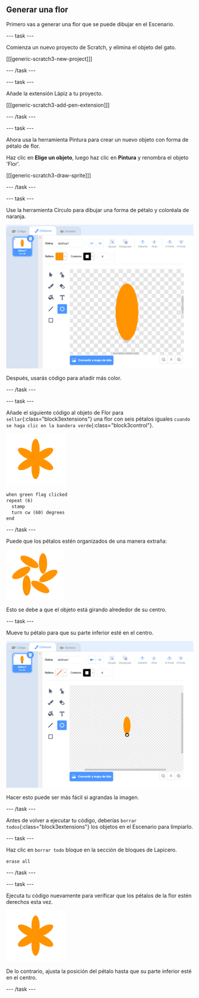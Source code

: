 ## Generar una flor

Primero vas a generar una flor que se puede dibujar en el Escenario.

\--- task \---

Comienza un nuevo proyecto de Scratch, y elimina el objeto del gato.

[[[generic-scratch3-new-project]]]

\--- /task \---

\--- task \---

Añade la extensión Lápiz a tu proyecto.

[[[generic-scratch3-add-pen-extension]]]

\--- /task \---

\--- task \---

Ahora usa la herramienta Pintura para crear un nuevo objeto con forma de pétalo de flor.

Haz clic en **Elige un objeto**, luego haz clic en **Pintura** y renombra el objeto 'Flor'.

[[[generic-scratch3-draw-sprite]]]

\--- /task \---

\--- task \---

Use la herramienta Círculo para dibujar una forma de pétalo y coloréala de naranja.

![captura de pantalla](images/flower-petal.png)

Después, usarás código para añadir más color.

\--- /task \---

\--- task \---

Añade el siguiente código al objeto de Flor para `sellar`{:class="block3extensions"} una flor con seis pétalos iguales `cuando se haga clic en la bandera verde`{:class="block3control"}.

![captura de pantalla](images/flower-6-straight.png)

```blocks3
when green flag clicked
repeat (6) 
  stamp
  turn cw (60) degrees
end
```

\--- /task \---

Puede que los pétalos estén organizados de una manera extraña:

![captura de pantalla](images/flower-6-offset.png)

Esto se debe a que el objeto está girando alrededor de su centro.

\--- task \---

Mueve tu pétalo para que su parte inferior esté en el centro.

![captura de pantalla](images/flower-crosshair-annotated.png)

Hacer esto puede ser más fácil si agrandas la imagen.

\--- /task \---

Antes de volver a ejecutar tu código, deberías `borrar todos`{:class="block3extensions"} los objetos en el Escenario para limpiarlo.

\--- task \---

Haz clic en `borrar todo` bloque en la sección de bloques de Lapicero.

```blocks3
erase all
```

\--- /task \---

\--- task \---

Ejecuta tu código nuevamente para verificar que los pétalos de la flor estén derechos esta vez.

![captura de pantalla](images/flower-6-straight.png)

De lo contrario, ajusta la posición del pétalo hasta que su parte inferior esté en el centro.

\--- /task \---